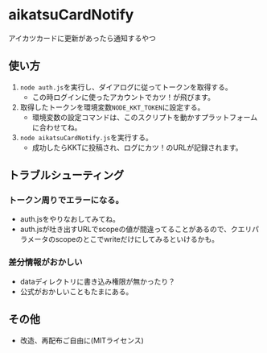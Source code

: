 # aikatsuCardNotify
アイカツカードに更新があったら通知するやつ

## 使い方
1. `node auth.js`を実行し、ダイアログに従ってトークンを取得する。
	- この時ログインに使ったアカウントでカツ！が飛びます。
2. 取得したトークンを環境変数`NODE_KKT_TOKEN`に設定する。
	- 環境変数の設定コマンドは、このスクリプトを動かすプラットフォームに合わせてね。
3. `node aikatsuCardNotify.js`を実行する。
	- 成功したらKKTに投稿され、ログにカツ！のURLが記録されます。

## トラブルシューティング
### トークン周りでエラーになる。
- auth.jsをやりなおしてみてね。
- auth.jsが吐き出すURLでscopeの値が間違ってることがあるので、クエリパラメータのscopeのとこでwriteだけにしてみるといけるかも。

### 差分情報がおかしい
- dataディレクトリに書き込み権限が無かったり？
- 公式がおかしいこともたまにある。

## その他
- 改造、再配布ご自由に(MITライセンス)
